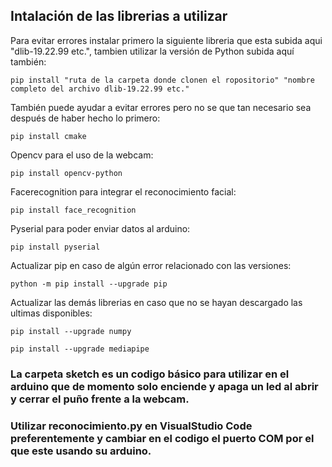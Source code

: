 ## Intalación de las librerias a utilizar

Para evitar errores instalar primero la siguiente libreria que esta subida aqui "dlib-19.22.99 etc.", tambien utilizar la versión de Python subida aquí también:

    pip install "ruta de la carpeta donde clonen el ropositorio" "nombre completo del archivo dlib-19.22.99 etc."

También puede ayudar a evitar errores pero no se que tan necesario sea después de haber hecho lo primero:

    pip install cmake

Opencv para el uso de la webcam:

    pip install opencv-python

Facerecognition para integrar el reconocimiento facial:

    pip install face_recognition

Pyserial para poder enviar datos al arduino:

    pip install pyserial

Actualizar pip en caso de algún error relacionado con las versiones:

    python -m pip install --upgrade pip

Actualizar las demás librerias en caso que no se hayan descargado las ultimas disponibles:

    pip install --upgrade numpy

    pip install --upgrade mediapipe

### La carpeta sketch es un codigo básico para utilizar en el arduino que de momento solo enciende y apaga un led al abrir y cerrar el puño frente a la webcam.
### Utilizar reconocimiento.py en VisualStudio Code preferentemente y cambiar en el codigo el puerto COM por el que este usando su arduino.
